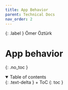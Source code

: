 ```yaml
---
title: App Behavior
parent: Technical Docs
nav_order: 2
---
```


{: .label }
Ömer Öztürk

# App behavior
{: .no_toc }

<details open markdown="block">
{: .text-delta }
<summary>Table of contents</summary>
+ ToC
{: toc }
</details>

